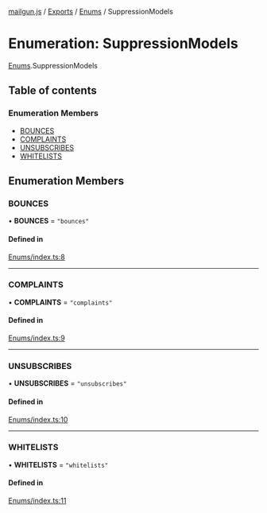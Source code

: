 [mailgun.js](../README.md) / [Exports](../modules.md) / [Enums](../modules/Enums.md) / SuppressionModels

# Enumeration: SuppressionModels

[Enums](../modules/Enums.md).SuppressionModels

## Table of contents

### Enumeration Members

- [BOUNCES](Enums.SuppressionModels.md#bounces)
- [COMPLAINTS](Enums.SuppressionModels.md#complaints)
- [UNSUBSCRIBES](Enums.SuppressionModels.md#unsubscribes)
- [WHITELISTS](Enums.SuppressionModels.md#whitelists)

## Enumeration Members

### BOUNCES

• **BOUNCES** = ``"bounces"``

#### Defined in

[Enums/index.ts:8](https://github.com/mailgun/mailgun.js/blob/6248cc0/lib/Enums/index.ts#L8)

___

### COMPLAINTS

• **COMPLAINTS** = ``"complaints"``

#### Defined in

[Enums/index.ts:9](https://github.com/mailgun/mailgun.js/blob/6248cc0/lib/Enums/index.ts#L9)

___

### UNSUBSCRIBES

• **UNSUBSCRIBES** = ``"unsubscribes"``

#### Defined in

[Enums/index.ts:10](https://github.com/mailgun/mailgun.js/blob/6248cc0/lib/Enums/index.ts#L10)

___

### WHITELISTS

• **WHITELISTS** = ``"whitelists"``

#### Defined in

[Enums/index.ts:11](https://github.com/mailgun/mailgun.js/blob/6248cc0/lib/Enums/index.ts#L11)
